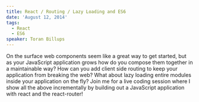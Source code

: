 ```yaml
---
title: React / Routing / Lazy Loading and ES6
date: 'August 12, 2014'
tags:
  - React
  - ES6
speaker: Toran Billups
---
```


On the surface web components seem like a great way to get started, but as
your JavaScript application grows how do you compose them together in a
maintainable way? How can you add client side routing to keep your application
from breaking the web? What about lazy loading entire modules inside your
application on the fly? Join me for a live coding session where I show all the
above incrementally by building out a JavaScript application with react and the
react-router!
